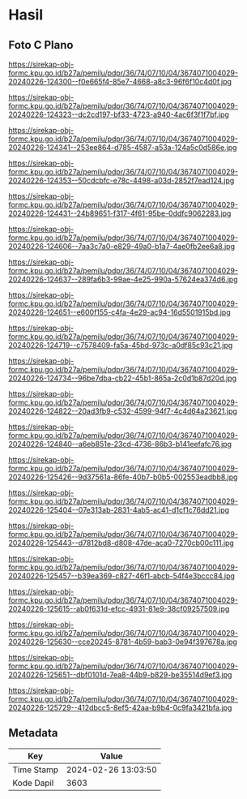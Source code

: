 # Hasil

## Foto C Plano

https://sirekap-obj-formc.kpu.go.id/b27a/pemilu/pdpr/36/74/07/10/04/3674071004029-20240226-124300--f0e665f4-85e7-4668-a8c3-96f6f10c4d0f.jpg

https://sirekap-obj-formc.kpu.go.id/b27a/pemilu/pdpr/36/74/07/10/04/3674071004029-20240226-124323--dc2cd197-bf33-4723-a940-4ac6f3f1f7bf.jpg

https://sirekap-obj-formc.kpu.go.id/b27a/pemilu/pdpr/36/74/07/10/04/3674071004029-20240226-124341--253ee864-d785-4587-a53a-124a5c0d586e.jpg

https://sirekap-obj-formc.kpu.go.id/b27a/pemilu/pdpr/36/74/07/10/04/3674071004029-20240226-124353--50cdcbfc-e78c-4498-a03d-2852f7ead124.jpg

https://sirekap-obj-formc.kpu.go.id/b27a/pemilu/pdpr/36/74/07/10/04/3674071004029-20240226-124431--24b89651-f317-4f61-95be-0ddfc9062283.jpg

https://sirekap-obj-formc.kpu.go.id/b27a/pemilu/pdpr/36/74/07/10/04/3674071004029-20240226-124606--7aa3c7a0-e829-49a0-b1a7-4ae0fb2ee6a8.jpg

https://sirekap-obj-formc.kpu.go.id/b27a/pemilu/pdpr/36/74/07/10/04/3674071004029-20240226-124637--289fa6b3-99ae-4e25-990a-57624ea374d6.jpg

https://sirekap-obj-formc.kpu.go.id/b27a/pemilu/pdpr/36/74/07/10/04/3674071004029-20240226-124651--e600f155-c4fa-4e29-ac94-16d5501915bd.jpg

https://sirekap-obj-formc.kpu.go.id/b27a/pemilu/pdpr/36/74/07/10/04/3674071004029-20240226-124719--c7578409-fa5a-45bd-973c-a0df85c93c21.jpg

https://sirekap-obj-formc.kpu.go.id/b27a/pemilu/pdpr/36/74/07/10/04/3674071004029-20240226-124734--96be7dba-cb22-45b1-865a-2c0d1b87d20d.jpg

https://sirekap-obj-formc.kpu.go.id/b27a/pemilu/pdpr/36/74/07/10/04/3674071004029-20240226-124822--20ad3fb9-c532-4599-94f7-4c4d64a23621.jpg

https://sirekap-obj-formc.kpu.go.id/b27a/pemilu/pdpr/36/74/07/10/04/3674071004029-20240226-124840--a6eb851e-23cd-4736-86b3-b141eefafc76.jpg

https://sirekap-obj-formc.kpu.go.id/b27a/pemilu/pdpr/36/74/07/10/04/3674071004029-20240226-125426--9d37561a-86fe-40b7-b0b5-002553eadbb8.jpg

https://sirekap-obj-formc.kpu.go.id/b27a/pemilu/pdpr/36/74/07/10/04/3674071004029-20240226-125404--07e313ab-2831-4ab5-ac41-d1cf1c76dd21.jpg

https://sirekap-obj-formc.kpu.go.id/b27a/pemilu/pdpr/36/74/07/10/04/3674071004029-20240226-125443--d7812bd8-d808-47de-aca0-7270cb00c111.jpg

https://sirekap-obj-formc.kpu.go.id/b27a/pemilu/pdpr/36/74/07/10/04/3674071004029-20240226-125457--b39ea369-c827-46f1-abcb-54f4e3bccc84.jpg

https://sirekap-obj-formc.kpu.go.id/b27a/pemilu/pdpr/36/74/07/10/04/3674071004029-20240226-125615--ab0f631d-efcc-4931-81e9-38cf09257509.jpg

https://sirekap-obj-formc.kpu.go.id/b27a/pemilu/pdpr/36/74/07/10/04/3674071004029-20240226-125630--cce20245-8781-4b59-bab3-0e94f397678a.jpg

https://sirekap-obj-formc.kpu.go.id/b27a/pemilu/pdpr/36/74/07/10/04/3674071004029-20240226-125651--dbf0101d-7ea8-44b9-b829-be35514d9ef3.jpg

https://sirekap-obj-formc.kpu.go.id/b27a/pemilu/pdpr/36/74/07/10/04/3674071004029-20240226-125729--412dbcc5-8ef5-42aa-b9b4-0c9fa3421bfa.jpg


## Metadata

| Key        | Value               |
| ---------- | ------------------- |
| Time Stamp | 2024-02-26 13:03:50 |
| Kode Dapil | 3603                |



